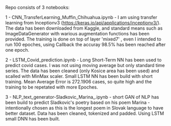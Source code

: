 Repo consists of 3 notebooks:

1 - CNN_TransferLearning_Muffin_Chihuahua.ipynb - I am using transfer learning from Inceptionv3 (https://keras.io/api/applications/inceptionv3/). The data has been downloaded from Kaggle, and standard means such as ImageDataGenerator with warious augmentation functions has been provided. The training is done on top of layer 'mixed7' , even I intended to run 100 epoches, using Callback the accuray 98.5% has been reached after one epoch. 

2 - LSTM_Covid_prediction.ipynb - Long Short-Term NN has been used to predict covid cases. I was not using moving average but only standard time series. The data has been cleaned (only Kosice area has been used) and scalled with MinMax scaler. Small LSTM NN has been build with short training. Mean Average Error is 272.1906 cases, so quite high and the training to be repetated with more Epoches. 

 3 - NLP_text_generator-Sladkovic_Marina_.ipynb - short GAN of NLP has been build to predict Sladkovic's poetry based on his poem Marina - intentionally chosen as this is the longest poem in Slovak language to have better dataset. Data has been cleaned, tokenized and padded. Using LSTM small DNN has been built.
